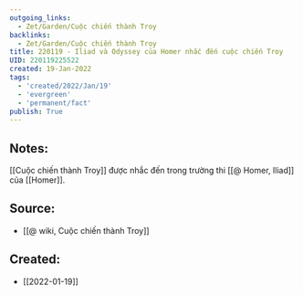 ```yaml
---
outgoing_links:
  - Zet/Garden/Cuộc chiến thành Troy
backlinks:
  - Zet/Garden/Cuộc chiến thành Troy
title: 220119 - Iliad và Odyssey của Homer nhắc đến cuộc chiến Troy
UID: 220119225522
created: 19-Jan-2022
tags:
  - 'created/2022/Jan/19'
  - 'evergreen'
  - 'permanent/fact'
publish: True
---
```

## Notes:
[[Cuộc chiến thành Troy]] được nhắc đến trong trường thi [[@ Homer, Iliad]] của [[Homer]].

## Source:
- [[@ wiki, Cuộc chiến thành Troy]]

## Created:
- [[2022-01-19]]
